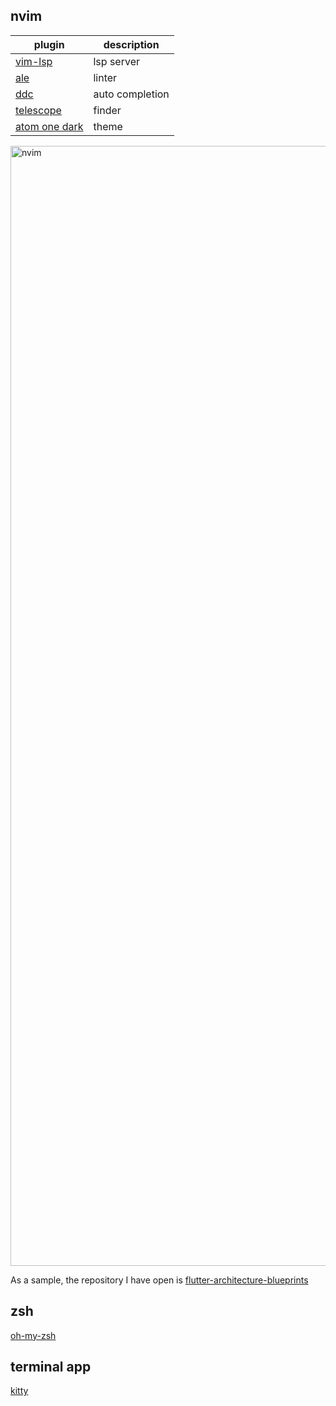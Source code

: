 ## nvim
|  plugin  |  description  |
| ---- | ---- |
|  [vim-lsp](https://github.com/prabirshrestha/vim-lsp)  |  lsp server  |
|  [ale](https://github.com/dense-analysis/ale)  |  linter  |
|  [ddc](https://github.com/Shougo/ddc.vim)  |  auto completion  |
|  [telescope](https://github.com/nvim-telescope/telescope.nvim)  |  finder  |
|  [atom one dark](https://github.com/navarasu/onedark.nvim)  |  theme  |

<img width="1792" alt="nvim" src="https://user-images.githubusercontent.com/29598247/153736751-298bce9c-1692-43e3-9429-3328762ce481.png">

As a sample, the repository I have open is [flutter-architecture-blueprints](https://github.com/wasabeef/flutter-architecture-blueprints)

## zsh
[oh-my-zsh](https://github.com/ohmyzsh/ohmyzsh)

## terminal app
[kitty](https://github.com/kovidgoyal/kitty)
